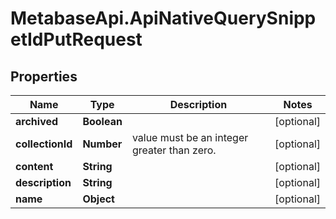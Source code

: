 # MetabaseApi.ApiNativeQuerySnippetIdPutRequest

## Properties

Name | Type | Description | Notes
------------ | ------------- | ------------- | -------------
**archived** | **Boolean** |  | [optional] 
**collectionId** | **Number** | value must be an integer greater than zero. | [optional] 
**content** | **String** |  | [optional] 
**description** | **String** |  | [optional] 
**name** | **Object** |  | [optional] 


